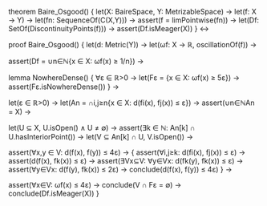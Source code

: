 theorem Baire_Osgood() {
  let(X: BaireSpace, Y: MetrizableSpace) →
  let(f: X → Y) →
  let(fn: SequenceOf(C(X,Y))) →
  assert(f = limPointwise(fn)) →
  let(Df: SetOf(DiscontinuityPoints(f))) →
  assert(Df.isMeager(X))
} ↔

proof Baire_Osgood() {
  let(d: Metric(Y)) →
  let(ωf: X → ℝ, oscillationOf(f)) →
  
  assert(Df = ∪n∈ℕ{x ∈ X: ωf(x) ≥ 1/n}) →
  
  lemma NowhereDense() {
    ∀ε ∈ ℝ>0 →
    let(Fε = {x ∈ X: ωf(x) ≥ 5ε}) →
    assert(Fε.isNowhereDense())
  } →
  
  let(ε ∈ ℝ>0) →
  let(An = ∩i,j≥n{x ∈ X: d(fi(x), fj(x)) ≤ ε}) →
  assert(∪n∈ℕAn = X) →
  
  let(U ⊆ X, U.isOpen() ∧ U ≠ ∅) →
  assert(∃k ∈ ℕ: An[k] ∩ U.hasInteriorPoint()) →
  let(V ⊆ An[k] ∩ U, V.isOpen()) →
  
  assert(∀x,y ∈ V: d(f(x), f(y)) ≤ 4ε) → {
    assert(∀i,j≥k: d(fi(x), fj(x)) ≤ ε) →
    assert(d(f(x), fk(x)) ≤ ε) →
    assert(∃Vx⊆V: ∀y∈Vx: d(fk(y), fk(x)) ≤ ε) →
    assert(∀y∈Vx: d(f(y), fk(x)) ≤ 2ε) →
    conclude(d(f(x), f(y)) ≤ 4ε)
  } →
  
  assert(∀x∈V: ωf(x) ≤ 4ε) →
  conclude(V ∩ Fε = ∅) →
  conclude(Df.isMeager(X))
}